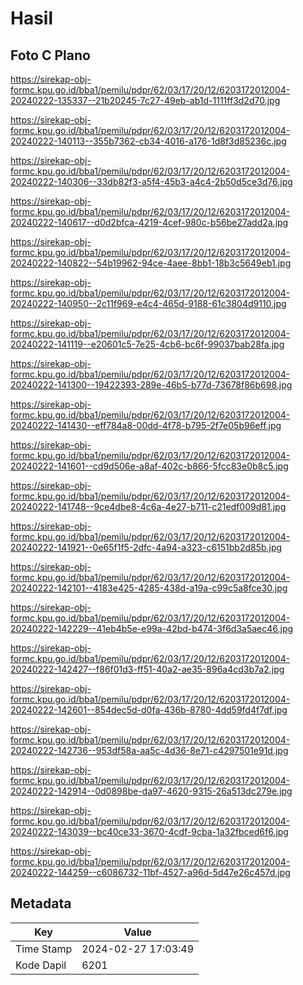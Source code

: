 # Hasil

## Foto C Plano

https://sirekap-obj-formc.kpu.go.id/bba1/pemilu/pdpr/62/03/17/20/12/6203172012004-20240222-135337--21b20245-7c27-49eb-ab1d-1111ff3d2d70.jpg

https://sirekap-obj-formc.kpu.go.id/bba1/pemilu/pdpr/62/03/17/20/12/6203172012004-20240222-140113--355b7362-cb34-4016-a176-1d8f3d85236c.jpg

https://sirekap-obj-formc.kpu.go.id/bba1/pemilu/pdpr/62/03/17/20/12/6203172012004-20240222-140306--33db82f3-a5f4-45b3-a4c4-2b50d5ce3d76.jpg

https://sirekap-obj-formc.kpu.go.id/bba1/pemilu/pdpr/62/03/17/20/12/6203172012004-20240222-140617--d0d2bfca-4219-4cef-980c-b56be27add2a.jpg

https://sirekap-obj-formc.kpu.go.id/bba1/pemilu/pdpr/62/03/17/20/12/6203172012004-20240222-140822--54b19962-94ce-4aee-8bb1-18b3c5649eb1.jpg

https://sirekap-obj-formc.kpu.go.id/bba1/pemilu/pdpr/62/03/17/20/12/6203172012004-20240222-140950--2c11f969-e4c4-465d-9188-61c3804d9110.jpg

https://sirekap-obj-formc.kpu.go.id/bba1/pemilu/pdpr/62/03/17/20/12/6203172012004-20240222-141119--e20601c5-7e25-4cb6-bc6f-99037bab28fa.jpg

https://sirekap-obj-formc.kpu.go.id/bba1/pemilu/pdpr/62/03/17/20/12/6203172012004-20240222-141300--19422393-289e-46b5-b77d-73678f86b698.jpg

https://sirekap-obj-formc.kpu.go.id/bba1/pemilu/pdpr/62/03/17/20/12/6203172012004-20240222-141430--eff784a8-00dd-4f78-b795-2f7e05b96eff.jpg

https://sirekap-obj-formc.kpu.go.id/bba1/pemilu/pdpr/62/03/17/20/12/6203172012004-20240222-141601--cd9d506e-a8af-402c-b866-5fcc83e0b8c5.jpg

https://sirekap-obj-formc.kpu.go.id/bba1/pemilu/pdpr/62/03/17/20/12/6203172012004-20240222-141748--9ce4dbe8-4c6a-4e27-b711-c21edf009d81.jpg

https://sirekap-obj-formc.kpu.go.id/bba1/pemilu/pdpr/62/03/17/20/12/6203172012004-20240222-141921--0e65f1f5-2dfc-4a94-a323-c6151bb2d85b.jpg

https://sirekap-obj-formc.kpu.go.id/bba1/pemilu/pdpr/62/03/17/20/12/6203172012004-20240222-142101--4183e425-4285-438d-a19a-c99c5a8fce30.jpg

https://sirekap-obj-formc.kpu.go.id/bba1/pemilu/pdpr/62/03/17/20/12/6203172012004-20240222-142229--41eb4b5e-e99a-42bd-b474-3f6d3a5aec46.jpg

https://sirekap-obj-formc.kpu.go.id/bba1/pemilu/pdpr/62/03/17/20/12/6203172012004-20240222-142427--f86f01d3-ff51-40a2-ae35-896a4cd3b7a2.jpg

https://sirekap-obj-formc.kpu.go.id/bba1/pemilu/pdpr/62/03/17/20/12/6203172012004-20240222-142601--854dec5d-d0fa-436b-8780-4dd59fd4f7df.jpg

https://sirekap-obj-formc.kpu.go.id/bba1/pemilu/pdpr/62/03/17/20/12/6203172012004-20240222-142736--953df58a-aa5c-4d36-8e71-c4297501e91d.jpg

https://sirekap-obj-formc.kpu.go.id/bba1/pemilu/pdpr/62/03/17/20/12/6203172012004-20240222-142914--0d0898be-da97-4620-9315-26a513dc279e.jpg

https://sirekap-obj-formc.kpu.go.id/bba1/pemilu/pdpr/62/03/17/20/12/6203172012004-20240222-143039--bc40ce33-3670-4cdf-9cba-1a32fbced6f6.jpg

https://sirekap-obj-formc.kpu.go.id/bba1/pemilu/pdpr/62/03/17/20/12/6203172012004-20240222-144259--c6086732-11bf-4527-a96d-5d47e26c457d.jpg


## Metadata

| Key        | Value               |
| ---------- | ------------------- |
| Time Stamp | 2024-02-27 17:03:49 |
| Kode Dapil | 6201                |



